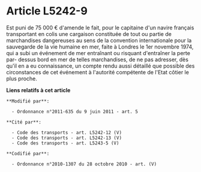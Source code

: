 # Article L5242-9

Est puni de 75 000 € d'amende le fait, pour le capitaine d'un navire français transportant en colis une cargaison constituée
de tout ou partie de marchandises dangereuses au sens de la convention internationale pour la sauvegarde de la vie humaine en
mer, faite à Londres le 1er novembre 1974, qui a subi un événement de mer entraînant ou risquant d'entraîner la perte par-
dessus bord en mer de telles marchandises, de ne pas adresser, dès qu'il en a eu connaissance, un compte rendu aussi détaillé
que possible des circonstances de cet événement à l'autorité compétente de l'Etat côtier le plus proche.

**Liens relatifs à cet article**

	**Modifié par**:

	  - Ordonnance n°2011-635 du 9 juin 2011 - art. 5

	**Cité par**:

	  - Code des transports - art. L5242-12 (V)
	  - Code des transports - art. L5242-13 (V)
	  - Code des transports - art. L5243-5 (V)

	**Codifié par**:

	  - Ordonnance n°2010-1307 du 28 octobre 2010 - art. (V)
